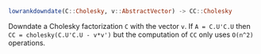 ```julia
lowrankdowndate(C::Cholesky, v::AbstractVector) -> CC::Cholesky
```

Downdate a Cholesky factorization `C` with the vector `v`. If `A = C.U'C.U` then `CC = cholesky(C.U'C.U - v*v')` but the computation of `CC` only uses `O(n^2)` operations.
